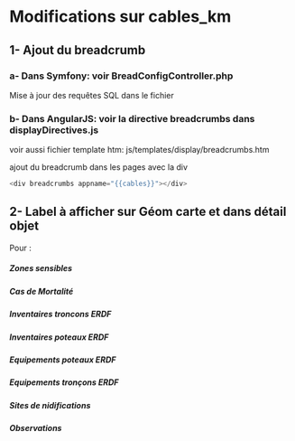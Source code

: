 # Modifications sur cables_km

## 1- Ajout du breadcrumb 

### a- Dans Symfony: voir  BreadConfigController.php
Mise à jour des requêtes SQL dans le fichier


### b- Dans AngularJS: voir la directive breadcrumbs dans displayDirectives.js 

voir aussi fichier template htm: js/templates/display/breadcrumbs.htm

ajout du breadcrumb dans les pages avec la div 
```javascript 
<div breadcrumbs appname="{{cables}}"></div> 
```

## 2- Label à afficher sur Géom carte et dans détail objet

Pour : 

##### Zones sensibles
##### Cas de Mortalité 
##### Inventaires troncons ERDF
##### Inventaires poteaux ERDF
##### Equipements poteaux ERDF
##### Equipements tronçons ERDF
##### Sites de nidifications
##### Observations
 






